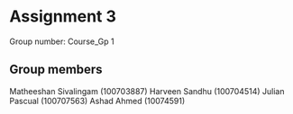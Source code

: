 # Assignment 3

Group number: Course_Gp 1

## Group members

Matheeshan Sivalingam (100703887)
Harveen Sandhu (100704514)
Julian Pascual (100707563)
Ashad Ahmed (10074591)
